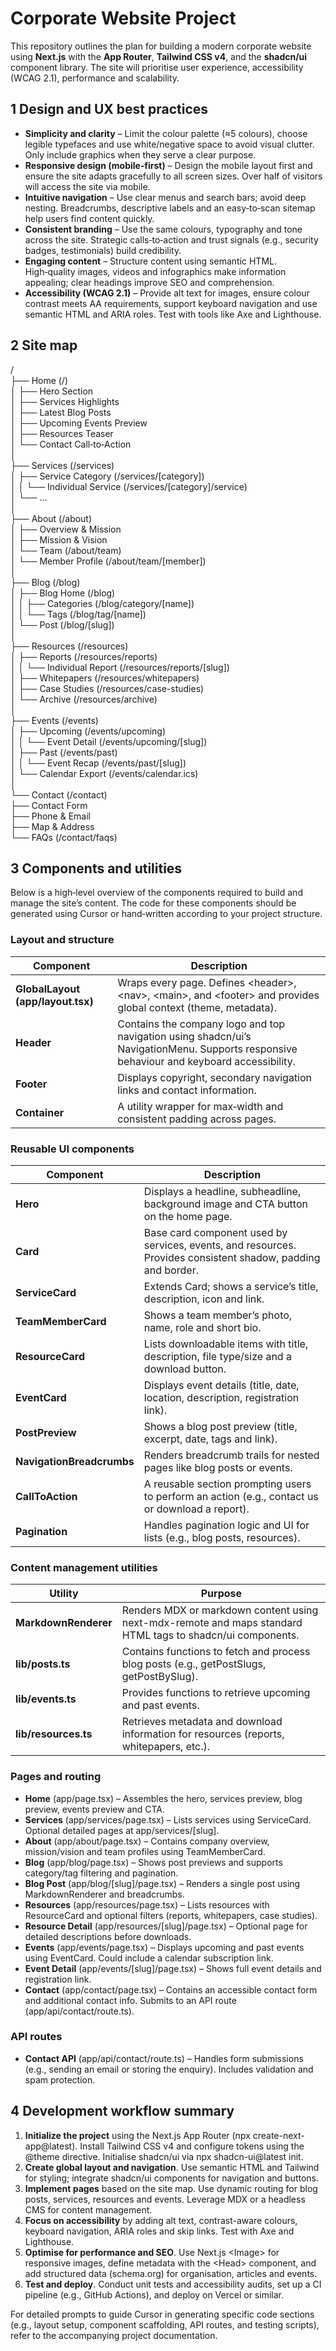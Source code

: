 # Corporate Website Project

This repository outlines the plan for building a modern corporate website using **Next.js** with the **App Router**, **Tailwind CSS v4**, and the **shadcn/ui** component library. The site will prioritise user experience, accessibility (WCAG 2.1), performance and scalability.

## 1 Design and UX best practices

- **Simplicity and clarity** – Limit the colour palette (≈5 colours), choose legible typefaces and use white/negative space to avoid visual clutter. Only include graphics when they serve a clear purpose.
- **Responsive design (mobile‑first)** – Design the mobile layout first and ensure the site adapts gracefully to all screen sizes. Over half of visitors will access the site via mobile.
- **Intuitive navigation** – Use clear menus and search bars; avoid deep nesting. Breadcrumbs, descriptive labels and an easy‑to‑scan sitemap help users find content quickly.
- **Consistent branding** – Use the same colours, typography and tone across the site. Strategic calls‑to‑action and trust signals (e.g., security badges, testimonials) build credibility.
- **Engaging content** – Structure content using semantic HTML. High‑quality images, videos and infographics make information appealing; clear headings improve SEO and comprehension.
- **Accessibility (WCAG 2.1)** – Provide alt text for images, ensure colour contrast meets AA requirements, support keyboard navigation and use semantic HTML and ARIA roles. Test with tools like Axe and Lighthouse.

## 2 Site map

/  
├── Home (/)  
│ ├── Hero Section  
│ ├── Services Highlights  
│ ├── Latest Blog Posts  
│ ├── Upcoming Events Preview  
│ ├── Resources Teaser  
│ └── Contact Call‑to‑Action  
│  
├── Services (/services)  
│ ├── Service Category (/services/\[category\])  
│ │ └── Individual Service (/services/\[category\]/service)  
│ └── …  
│  
├── About (/about)  
│ ├── Overview & Mission  
│ ├── Mission & Vision  
│ └── Team (/about/team)  
│ └── Member Profile (/about/team/\[member\])  
│  
├── Blog (/blog)  
│ ├── Blog Home (/blog)  
│ │ ├── Categories (/blog/category/\[name\])  
│ │ └── Tags (/blog/tag/\[name\])  
│ └── Post (/blog/\[slug\])  
│  
├── Resources (/resources)  
│ ├── Reports (/resources/reports)  
│ │ └── Individual Report (/resources/reports/\[slug\])  
│ ├── Whitepapers (/resources/whitepapers)  
│ ├── Case Studies (/resources/case-studies)  
│ └── Archive (/resources/archive)  
│  
├── Events (/events)  
│ ├── Upcoming (/events/upcoming)  
│ │ └── Event Detail (/events/upcoming/\[slug\])  
│ ├── Past (/events/past)  
│ │ └── Event Recap (/events/past/\[slug\])  
│ └── Calendar Export (/events/calendar.ics)  
│  
└── Contact (/contact)  
├── Contact Form  
├── Phone & Email  
├── Map & Address  
└── FAQs (/contact/faqs)

## 3 Components and utilities

Below is a high‑level overview of the components required to build and manage the site’s content. The code for these components should be generated using Cursor or hand‑written according to your project structure.

### Layout and structure

| Component | Description |
| --- | --- |
| **GlobalLayout (app/layout.tsx)** | Wraps every page. Defines &lt;header&gt;, &lt;nav&gt;, &lt;main&gt;, and &lt;footer&gt; and provides global context (theme, metadata). |
| **Header** | Contains the company logo and top navigation using shadcn/ui’s NavigationMenu. Supports responsive behaviour and keyboard accessibility. |
| **Footer** | Displays copyright, secondary navigation links and contact information. |
| **Container** | A utility wrapper for max‑width and consistent padding across pages. |

### Reusable UI components

| Component | Description |
| --- | --- |
| **Hero** | Displays a headline, subheadline, background image and CTA button on the home page. |
| **Card** | Base card component used by services, events, and resources. Provides consistent shadow, padding and border. |
| **ServiceCard** | Extends Card; shows a service’s title, description, icon and link. |
| **TeamMemberCard** | Shows a team member’s photo, name, role and short bio. |
| **ResourceCard** | Lists downloadable items with title, description, file type/size and a download button. |
| **EventCard** | Displays event details (title, date, location, description, registration link). |
| **PostPreview** | Shows a blog post preview (title, excerpt, date, tags and link). |
| **NavigationBreadcrumbs** | Renders breadcrumb trails for nested pages like blog posts or events. |
| **CallToAction** | A reusable section prompting users to perform an action (e.g., contact us or download a report). |
| **Pagination** | Handles pagination logic and UI for lists (e.g., blog posts, resources). |

### Content management utilities

| Utility | Purpose |
| --- | --- |
| **MarkdownRenderer** | Renders MDX or markdown content using next-mdx-remote and maps standard HTML tags to shadcn/ui components. |
| **lib/posts.ts** | Contains functions to fetch and process blog posts (e.g., getPostSlugs, getPostBySlug). |
| **lib/events.ts** | Provides functions to retrieve upcoming and past events. |
| **lib/resources.ts** | Retrieves metadata and download information for resources (reports, whitepapers, etc.). |

### Pages and routing

- **Home** (app/page.tsx) – Assembles the hero, services preview, blog preview, events preview and CTA.
- **Services** (app/services/page.tsx) – Lists services using ServiceCard. Optional detailed pages at app/services/\[slug\].
- **About** (app/about/page.tsx) – Contains company overview, mission/vision and team profiles using TeamMemberCard.
- **Blog** (app/blog/page.tsx) – Shows post previews and supports category/tag filtering and pagination.
- **Blog Post** (app/blog/\[slug\]/page.tsx) – Renders a single post using MarkdownRenderer and breadcrumbs.
- **Resources** (app/resources/page.tsx) – Lists resources with ResourceCard and optional filters (reports, whitepapers, case studies).
- **Resource Detail** (app/resources/\[slug\]/page.tsx) – Optional page for detailed descriptions before downloads.
- **Events** (app/events/page.tsx) – Displays upcoming and past events using EventCard. Could include a calendar subscription link.
- **Event Detail** (app/events/\[slug\]/page.tsx) – Shows full event details and registration link.
- **Contact** (app/contact/page.tsx) – Contains an accessible contact form and additional contact info. Submits to an API route (app/api/contact/route.ts).

### API routes

- **Contact API** (app/api/contact/route.ts) – Handles form submissions (e.g., sending an email or storing the enquiry). Includes validation and spam protection.

## 4 Development workflow summary

1. **Initialize the project** using the Next.js App Router (npx create-next-app@latest). Install Tailwind CSS v4 and configure tokens using the @theme directive. Initialise shadcn/ui via npx shadcn-ui@latest init.
2. **Create global layout and navigation**. Use semantic HTML and Tailwind for styling; integrate shadcn/ui components for navigation and buttons.
3. **Implement pages** based on the site map. Use dynamic routing for blog posts, services, resources and events. Leverage MDX or a headless CMS for content management.
4. **Focus on accessibility** by adding alt text, contrast-aware colours, keyboard navigation, ARIA roles and skip links. Test with Axe and Lighthouse.
5. **Optimise for performance and SEO**. Use Next.js &lt;Image&gt; for responsive images, define metadata with the &lt;Head&gt; component, and add structured data (schema.org) for organisation, articles and events.
6. **Test and deploy**. Conduct unit tests and accessibility audits, set up a CI pipeline (e.g., GitHub Actions), and deploy on Vercel or similar.

For detailed prompts to guide Cursor in generating specific code sections (e.g., layout setup, component scaffolding, API routes, and testing scripts), refer to the accompanying project documentation.
